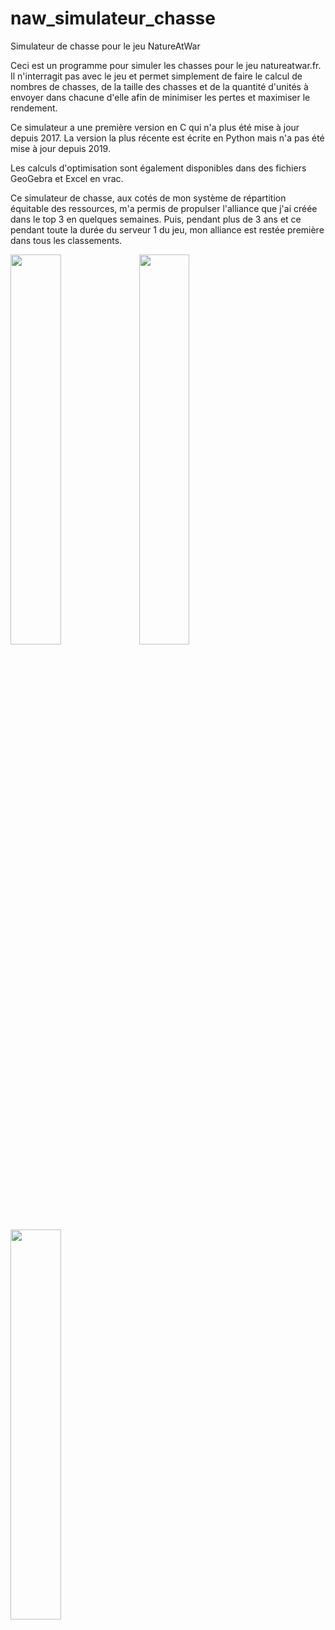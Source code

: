 # naw_simulateur_chasse
Simulateur de chasse pour le jeu NatureAtWar

Ceci est un programme pour simuler les chasses pour le jeu natureatwar.fr.
Il n'interragit pas avec le jeu et permet simplement de faire le calcul de nombres de chasses, de la taille des chasses et de la quantité d'unités à envoyer dans chacune d'elle afin de minimiser les pertes et maximiser le rendement.

Ce simulateur a une première version en C qui n'a plus été mise à jour depuis 2017. 
La version la plus récente est écrite en Python mais n'a pas été mise à jour depuis 2019.

Les calculs d'optimisation sont également disponibles dans des fichiers GeoGebra et Excel en vrac.

Ce simulateur de chasse, aux cotés de mon système de répartition équitable des ressources, m'a permis de propulser l'alliance que j'ai créée dans le top 3 en quelques semaines. Puis, pendant plus de 3 ans et ce pendant toute la durée du serveur 1 du jeu, mon alliance est restée première dans tous les classements.

<img src="https://i.gyazo.com/415b039a9717b49da89767118f8f663d.png" width="40%">

<img src="https://i.gyazo.com/cb907558c53fcb6c833d8497c602b951.png" width="40%">

<img src="https://i.gyazo.com/bb196fd87f642f8a1b8d20cc327a5602.png" width="40%">
